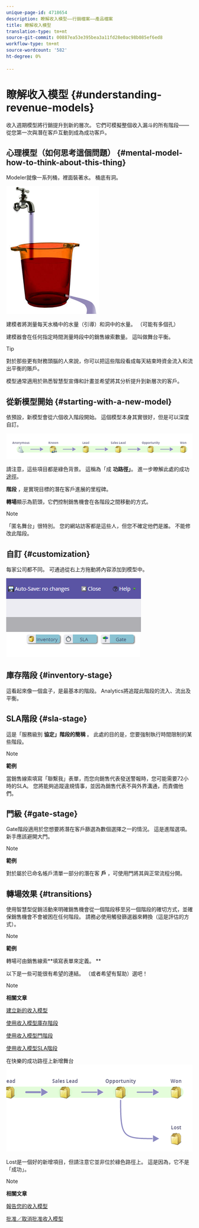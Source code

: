 ```yaml
---
unique-page-id: 4718654
description: 瞭解收入模型——行銷檔案——產品檔案
title: 瞭解收入模型
translation-type: tm+mt
source-git-commit: 00887ea53e395bea3a11fd28e0ac98b085ef6ed8
workflow-type: tm+mt
source-wordcount: '582'
ht-degree: 0%

---
```



# 瞭解收入模型 {#understanding-revenue-models}

收入週期模型將行銷提升到新的層次。 它們可模擬整個收入漏斗的所有階段——從您第一次與潛在客戶互動到成為成功客戶。

## 心理模型（如何思考這個問題） {#mental-model-how-to-think-about-this-thing}

Modeler就像一系列桶，裡面裝著水。 桶底有洞。

![](assets/image2015-6-12-10-3a14-3a4.png)

建模者將測量每天水桶中的水量（引導）和洞中的水量。 （可能有多個孔）

建模器會在任何指定時間測量時段中的銷售線索數量。 這叫做舞台平衡。

>[!TIP]
>
>對於那些更有財務頭腦的人來說，你可以把這些階段看成每天結束時資金流入和流出平衡的賬戶。

模型通常適用於熟悉智慧型宣傳和計畫並希望將其分析提升到新層次的客戶。

## 從新模型開始 {#starting-with-a-new-model}

依預設，新模型會從六個收入階段開始。 這個模型本身其實很好，但是可以深度自訂。

![](assets/image2015-6-12-9-3a43-3a11.png)

請注意，這些項目都是綠色背景。 這稱為「成 **功路徑」**。 進一步瞭解此處的成功 [途徑](understanding-revenue-model-success-path.md)。

**階段** ，是實現目標的潛在客戶進展的里程碑。

**轉場**顯示為箭頭，它們控制銷售機會在各階段之間移動的方式。

>[!NOTE]
>
>「匿名舞台」很特別。 您的網站訪客都是這些人，但您不確定他們是誰。 不能修改此階段。

## 自訂 {#customization}

每家公司都不同。 可通過從右上方拖動將內容添加到模型中。

![](assets/image2015-6-12-9-3a45-3a36.png)

## 庫存階段 {#inventory-stage}

這看起來像一個盒子，是最基本的階段。 Analytics將追蹤此階段的流入、流出及平衡。

## SLA階段 {#sla-stage}

這是「服務級別 **協定」階段的簡稱** 。 此處的目的是，您要強制執行時間限制的某些階段。

>[!NOTE]
>
>**範例**
>
>當銷售線索填寫「聯繫我」表單，而您向銷售代表發送警報時，您可能需要72小時的SLA。 您將能夠追蹤違規情事，並因為銷售代表不與外界溝通，而責備他們。

## 門級 {#gate-stage}

Gate階段適用於您想要將潛在客戶篩選為數個選擇之一的情況。 這是進階選項。 新手應該避開大門。

>[!NOTE]
>
>**範例**
>
>對於屬於已命名帳戶清單一部分的潛在客 **戶** ，可使用門將其與正常流程分開。

## 轉場效果 {#transitions}

使用智慧型促銷活動來明確銷售機會從一個階段移至另一個階段的確切方式，並確保銷售機會不會被困在任何階段。 請務必使用觸發篩選器來轉換（這是評估的方式）。

>[!NOTE]
>
>**範例**
>
>轉場可由銷售線索**填寫表單來定義。 **

以下是一些可能很有希望的連結。 （或者希望有幫助）選吧！

>[!NOTE]
>
>**相關文章**
>
>[建立新的收入模型](create-a-new-revenue-model.md)
>
>[使用收入模型庫存階段](using-revenue-model-inventory-stages.md)
>
>[使用收入模型門階段](using-revenue-model-gate-stages.md)
>
>[使用收入模型SLA階段](using-revenue-model-sla-stages.md)

在快樂的成功路徑上新增舞台   ![](assets/image2015-6-12-10-3a10-3a26.png)

Lost是一個好的新增項目，但請注意它並非位於綠色路徑上。 這是因為，它不是「成功」。

>[!NOTE]
>
>**相關文章**
>
>[報告您的收入模型](report-on-your-revenue-model.md)
>
>[批准／取消批准收入模型](approve-unapprove-a-revenue-model.md)


